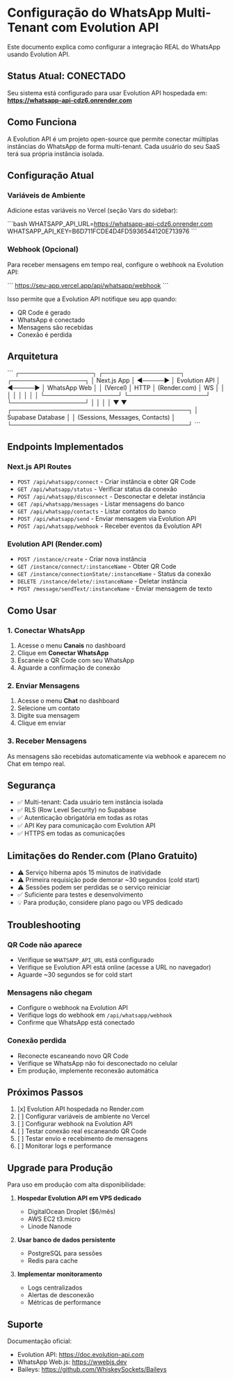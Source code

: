 # Configuração do WhatsApp Multi-Tenant com Evolution API

Este documento explica como configurar a integração REAL do WhatsApp usando Evolution API.

## Status Atual: CONECTADO

Seu sistema está configurado para usar Evolution API hospedada em:
**https://whatsapp-api-cdz6.onrender.com**

## Como Funciona

A Evolution API é um projeto open-source que permite conectar múltiplas instâncias do WhatsApp de forma multi-tenant. Cada usuário do seu SaaS terá sua própria instância isolada.

## Configuração Atual

### Variáveis de Ambiente

Adicione estas variáveis no Vercel (seção Vars do sidebar):

\`\`\`bash
WHATSAPP_API_URL=https://whatsapp-api-cdz6.onrender.com
WHATSAPP_API_KEY=B6D711FCDE4D4FD5936544120E713976
\`\`\`

### Webhook (Opcional)

Para receber mensagens em tempo real, configure o webhook na Evolution API:

\`\`\`
https://seu-app.vercel.app/api/whatsapp/webhook
\`\`\`

Isso permite que a Evolution API notifique seu app quando:
- QR Code é gerado
- WhatsApp é conectado
- Mensagens são recebidas
- Conexão é perdida

## Arquitetura

\`\`\`
┌─────────────────┐         ┌──────────────────┐         ┌─────────────────┐
│   Next.js App   │ ◄─────► │  Evolution API   │ ◄─────► │  WhatsApp Web   │
│   (Vercel)      │  HTTP   │   (Render.com)   │  WS     │                 │
│                 │         │                  │         │                 │
└─────────────────┘         └──────────────────┘         └─────────────────┘
        │                            │
        │                            │
        ▼                            ▼
┌─────────────────────────────────────────┐
│           Supabase Database             │
│  (Sessions, Messages, Contacts)         │
└─────────────────────────────────────────┘
\`\`\`

## Endpoints Implementados

### Next.js API Routes
- `POST /api/whatsapp/connect` - Criar instância e obter QR Code
- `GET /api/whatsapp/status` - Verificar status da conexão
- `POST /api/whatsapp/disconnect` - Desconectar e deletar instância
- `GET /api/whatsapp/messages` - Listar mensagens do banco
- `GET /api/whatsapp/contacts` - Listar contatos do banco
- `POST /api/whatsapp/send` - Enviar mensagem via Evolution API
- `POST /api/whatsapp/webhook` - Receber eventos da Evolution API

### Evolution API (Render.com)
- `POST /instance/create` - Criar nova instância
- `GET /instance/connect/:instanceName` - Obter QR Code
- `GET /instance/connectionState/:instanceName` - Status da conexão
- `DELETE /instance/delete/:instanceName` - Deletar instância
- `POST /message/sendText/:instanceName` - Enviar mensagem de texto

## Como Usar

### 1. Conectar WhatsApp

1. Acesse o menu **Canais** no dashboard
2. Clique em **Conectar WhatsApp**
3. Escaneie o QR Code com seu WhatsApp
4. Aguarde a confirmação de conexão

### 2. Enviar Mensagens

1. Acesse o menu **Chat** no dashboard
2. Selecione um contato
3. Digite sua mensagem
4. Clique em enviar

### 3. Receber Mensagens

As mensagens são recebidas automaticamente via webhook e aparecem no Chat em tempo real.

## Segurança

- ✅ Multi-tenant: Cada usuário tem instância isolada
- ✅ RLS (Row Level Security) no Supabase
- ✅ Autenticação obrigatória em todas as rotas
- ✅ API Key para comunicação com Evolution API
- ✅ HTTPS em todas as comunicações

## Limitações do Render.com (Plano Gratuito)

- ⚠️ Serviço hiberna após 15 minutos de inatividade
- ⚠️ Primeira requisição pode demorar ~30 segundos (cold start)
- ⚠️ Sessões podem ser perdidas se o serviço reiniciar
- ✅ Suficiente para testes e desenvolvimento
- 💡 Para produção, considere plano pago ou VPS dedicado

## Troubleshooting

### QR Code não aparece
- Verifique se `WHATSAPP_API_URL` está configurado
- Verifique se Evolution API está online (acesse a URL no navegador)
- Aguarde ~30 segundos se for cold start

### Mensagens não chegam
- Configure o webhook na Evolution API
- Verifique logs do webhook em `/api/whatsapp/webhook`
- Confirme que WhatsApp está conectado

### Conexão perdida
- Reconecte escaneando novo QR Code
- Verifique se WhatsApp não foi desconectado no celular
- Em produção, implemente reconexão automática

## Próximos Passos

1. [x] Evolution API hospedada no Render.com
2. [ ] Configurar variáveis de ambiente no Vercel
3. [ ] Configurar webhook na Evolution API
4. [ ] Testar conexão real escaneando QR Code
5. [ ] Testar envio e recebimento de mensagens
6. [ ] Monitorar logs e performance

## Upgrade para Produção

Para uso em produção com alta disponibilidade:

1. **Hospedar Evolution API em VPS dedicado**
   - DigitalOcean Droplet ($6/mês)
   - AWS EC2 t3.micro
   - Linode Nanode

2. **Usar banco de dados persistente**
   - PostgreSQL para sessões
   - Redis para cache

3. **Implementar monitoramento**
   - Logs centralizados
   - Alertas de desconexão
   - Métricas de performance

## Suporte

Documentação oficial:
- Evolution API: https://doc.evolution-api.com
- WhatsApp Web.js: https://wwebjs.dev
- Baileys: https://github.com/WhiskeySockets/Baileys
